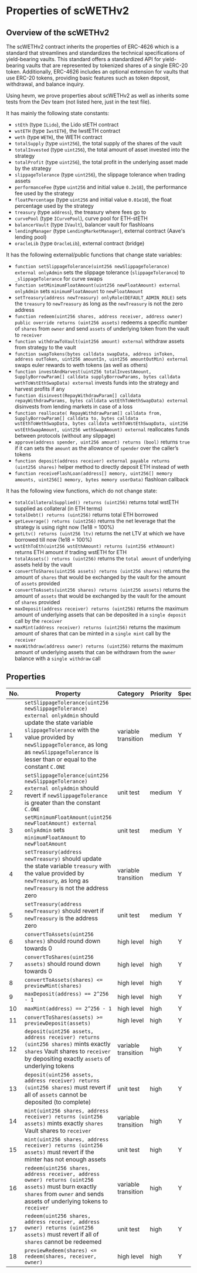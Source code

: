 # Properties of scWETHv2

## Overview of the scWETHv2

The scWETHv2 contract inherits the properties of ERC-4626 which is a standard that streamlines and standardizes the technical specifications of yield-bearing vaults. This standard offers a standardized API for yield-bearing vaults that are represented by tokenized shares of a single ERC-20 token. Additionally, ERC-4626 includes an optional extension for vaults that use ERC-20 tokens, providing basic features such as token deposit, withdrawal, and balance inquiry.

Using hevm, we prove properties about scWETHv2 as well as inherits some tests from the Dev team (not listed here, just in the test file).

It has mainly the following state constants:
* `stEth` (type `ILido`), the Lido stETH contract
* `wstETH` (type `IwstETH`), the IwstETH contract
* `weth` (type `WETH`), the WETH contract
* `totalSupply` (type `uint256`), the total supply of the shares of the vault
* `totalInvested` (type `uint256`), the total amount of asset invested into the strategy
* `totalProfit` (type `uint256`), the total profit in the underlying asset made by the strategy
* `slippageTolerance` (type `uint256`), the slippage tolerance when trading assets
* `performanceFee` (type `uint256` and initial value `0.2e18`), the performance fee used by the strategy
* `floatPercentage` (type `uint256` and initial value `0.01e18`), the float percentage used by the strategy
* `treasury` (type `address`), the treasury where fees go to
* `curvePool` (type `ICurvePool`), curve pool for ETH-stETH
* `balancerVault` (type `IVault`), balancer vault for flashloans
* `lendingManager` (type `LendingMarketManager`), external contract (Aave's lending pool)
* `oracleLib` (type `OracleLib`), external contract (bridge)


It has the following external/public functions that change state variables:
* `function setSlippageTolerance(uint256 newSlippageTolerance) external onlyAdmin` sets the slippage tolerance (`slippageTolerance`) to `_slippageTolerance` for curve swaps
* `function setMinimumFloatAmount(uint256 newFloatAmount) external onlyAdmin` sets `minimumFloatAmount` to `newFloatAmount`
* `setTreasury(address newTreasury) onlyRole(DEFAULT_ADMIN_ROLE)` sets the `treasury` to `newTreasury` as long as the `newTreasury` is not the zero address
* `function redeem(uint256 shares, address receiver, address owner) public override returns (uint256 assets)` redeems a specific number of `shares` from `owner` and send `assets` of underlying token from the vault to `receiver`
* `function withdrawToVault(uint256 amount) external` withdraw assets from strategy to the vault
* `function swapTokens(bytes calldata swapData, address inToken, address outToken, uint256 amountIn, uint256 amountOutMin) external` swaps euler rewards to weth tokens (as well as others)
* `function investAndHarvest(uint256 totalInvestAmount, SupplyBorrowParam[] calldata supplyBorrowParams, bytes calldata wethToWstEthSwapData) external` invests funds into the strategy and harvest profits if any
* `function disinvest(RepayWithdrawParam[] calldata repayWithdrawParams, bytes calldata wstEthToWethSwapData) external` disinvests from lending markets in case of a loss
* `function reallocate( RepayWithdrawParam[] calldata from, SupplyBorrowParam[] calldata to, bytes calldata wstEthToWethSwapData, bytes calldata wethToWstEthSwapData, uint256 wstEthSwapAmount, uint256 wethSwapAmount) external` reallocates funds between protocols (without any slippage)
* `approve(address spender, uint256 amount) returns (bool)` returns `true` if it can sets the `amount` as the allowance of `spender` over the caller’s tokens
* `function deposit(address receiver) external payable returns (uint256 shares)` helper method to directly deposit ETH instead of weth
* `function receiveFlashLoan(address[] memory, uint256[] memory amounts, uint256[] memory, bytes memory userData)` flashloan callback

It has the following view functions, which do not change state:
* `totalCollateralSupplied() returns (uint256)` returns total wstETH supplied as collateral (in ETH terms)
* `totalDebt() returns (uint256)` returns total ETH borrowed
* `getLeverage() returns (uint256)` returns the net leverage that the strategy is using right now (1e18 = 100%)
* `getLtv() returns (uint256 ltv)` returns the net LTV at which we have borrowed till now (1e18 = 100%)
* `wstEthToEth(uint256 wstEthAmount) returns (uint256 ethAmount)` returns ETH amount if trading wstETH for ETH
* `totalAssets() returns (uint256)` returns the `total amount` of underlying assets held by the vault
* `convertToShares(uint256 assets) returns (uint256 shares)` returns the amount of `shares` that would be exchanged by the vault for the amount of `assets` provided
* `convertToAssets(uint256 shares) returns (uint256 assets)` returns the amount of `assets` that would be exchanged by the vault for the amount of `shares` provided
* `maxDeposit(address receiver) returns (uint256)` returns the maximum amount of underlying assets that can be deposited in a `single deposit` call by the `receiver`
* `maxMint(address receiver) returns (uint256)` returns the maximum amount of shares that can be minted in a `single mint` call by the `receiver`
* `maxWithdraw(address owner) returns (uint256)` returns the maximum amount of underlying assets that can be withdrawn from the `owner` balance with a `single withdraw` call

## Properties

| No. | Property  | Category | Priority | Specified | Verified |
| ---- | --------  | -------- | -------- | -------- | -------- |
| 1 | `setSlippageTolerance(uint256 newSlippageTolerance) external onlyAdmin` should update the state variable `slippageTolerance` with the value provided by `newSlippageTolerance`, as long as `newSlippageTolerance` is lesser than or equal to the constant `C.ONE` | variable transition | medium | Y | Y |
| 2 | `setSlippageTolerance(uint256 newSlippageTolerance) external onlyAdmin` should revert if `newSlippageTolerance` is greater than the constant `C.ONE` | unit test | medium | Y | Y |
| 3 | `setMinimumFloatAmount(uint256 newFloatAmount) external onlyAdmin` sets `minimumFloatAmount` to `newFloatAmount` | unit test | medium | Y | Y |
| 4 | `setTreasury(address newTreasury)` should update the state variable `treasury` with the value provided by `newTreasury`, as long as `newTreasury` is not the address zero | variable transition | medium | Y | Y |
| 5 | `setTreasury(address newTreasury)` should revert if `newTreasury` is the address zero | unit test | medium | Y | Y |
| 6 | `convertToAssets(uint256 shares)` should round down towards 0 | high level | high | Y | Y |
| 7 | `convertToShares(uint256 assets)` should round down towards 0 | high level | high | Y | Y |
| 8 | `convertToAssets(shares) <= previewMint(shares)`  | high level | high | Y | Y |
| 9 | `maxDeposit(address) == 2^256 - 1`  | high level | high | Y | Y |
| 10 | `maxMint(address) == 2^256 - 1`  | high level | high | Y | Y |
| 11 | `convertToShares(assets) >= previewDeposit(assets)`  | high level | high | Y | N |
| 12 | `deposit(uint256 assets, address receiver) returns (uint256 shares)` mints exactly `shares` Vault shares to `receiver` by depositing exactly `assets` of underlying tokens | variable transition | high | Y | Y |
| 13 | `deposit(uint256 assets, address receiver) returns (uint256 shares)` must revert if all of `assets` cannot be deposited (to complete) | unit test | high | Y | N |
| 14 | `mint(uint256 shares, address receiver) returns (uint256 assets)` mints exactly `shares` Vault shares to `receiver` | variable transition | high | Y | Y |
| 15 | `mint(uint256 shares, address receiver) returns (uint256 assets)` must revert if the minter has not enough assets | unit test | high | Y | N |
| 16 | `redeem(uint256 shares, address receiver, address owner) returns (uint256 assets)` must burn exactly `shares` from `owner` and sends assets of underlying tokens to `receiver` | variable transition | high | Y | N |
| 17 | `redeem(uint256 shares, address receiver, address owner) returns (uint256 assets)` must revert if all of `shares` cannot be redeemed | unit test | high | Y | N |
| 18 | `previewRedeem(shares) <= redeem(shares, receiver, owner)`  | high level | high | Y | N |
